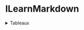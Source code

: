 # ILearnMarkdown


<details>
  <summary>
    Tableaux
</summary>
  
  Pour créer un tableau vous devez placer une ligne de tirets (`-`) sous la ligne d'entête et séparer les colonnes avec des `|`. Vous pouvez aussi préciser l'alignement en utilisant des `:`. 
  
  ```
  | Aligné à gauche  | Centré          | Aligné à droite |
  | :--------------- |:---:            | ------:|
  | Aligné           | Aligné          | Aligné |
  | à                | au              | à      |
  | gauche           | centre          | droite |
  ```
   
  | Aligné à gauche  | Centré          | Aligné à droite |
  | :--------------- |:---:            | ------:|
  | Aligné           | Aligné          | Aligné |
  | à                | au              | à      |
  | gauche           | centre          | droite |

</details>

 
